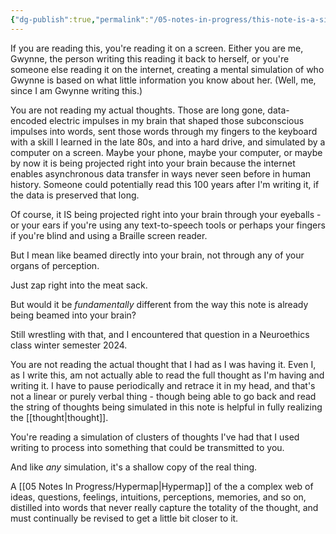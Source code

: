 ```yaml
---
{"dg-publish":true,"permalink":"/05-notes-in-progress/this-note-is-a-simulation/"}
---
```


If you are reading this, you're reading it on a screen.  Either you are me, Gwynne, the person writing this reading it back to herself, or you're someone else reading it on the internet, creating a mental simulation of who Gwynne is based on what little information you know about her.  (Well, me, since I am Gwynne writing this.)

You are not reading my actual thoughts.  Those are long gone, data-encoded electric impulses in my brain that shaped those subconscious impulses into words, sent those words through my fingers to the keyboard with a skill I learned in the late 80s, and into a hard drive, and simulated by a computer on a screen.  Maybe your phone, maybe your computer, or maybe by now it is being projected right into your brain because the internet enables asynchronous data transfer in ways never seen before in human history.  Someone could potentially read this 100 years after I'm writing it, if the data is preserved that long.  

Of course, it IS being projected right into your brain through your eyeballs - or your ears if you're using any text-to-speech tools or perhaps your fingers if you're blind and using a Braille screen reader.

But I mean like beamed directly into your brain, not through any of your organs of perception.  

Just zap right into the meat sack.

But would it be *fundamentally* different from the way this note is already being beamed into your brain?

Still wrestling with that, and I encountered that question in a Neuroethics class winter semester 2024.

You are not reading the actual thought that I had as I was having it.  Even I, as I write this, am not actually able to read the full thought as I'm having and writing it.  I have to pause periodically and retrace it in my head, and that's not a linear or purely verbal thing - though being able to go back and read the string of thoughts being simulated in this note is helpful in fully realizing the [[thought\|thought]].

You're reading a simulation of clusters of thoughts I've had that I used writing to process into something that could be transmitted to you.

And like *any* simulation, it's a shallow copy of the real thing.

A [[05 Notes In Progress/Hypermap\|Hypermap]] of the a complex web of ideas, questions, feelings, intuitions, perceptions, memories, and so on, distilled into words that never really capture the totality of the thought, and must continually be revised to get a little bit closer to it.